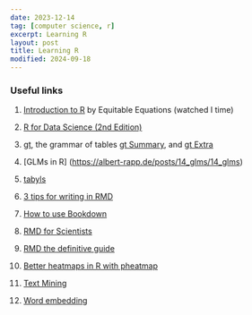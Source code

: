 ```yaml
---
date: 2023-12-14
tag: [computer science, r]
excerpt: Learning R
layout: post
title: Learning R
modified: 2024-09-18
---
```


### Useful links

1. [Introduction to R](https://www.youtube.com/watch?v=yZ0bV2Afkjc&ab_channel=EquitableEquations) by Equitable Equations (watched I time)
1. [R for Data Science (2nd Edition)](https://r4ds.hadley.nz/import)
1. [gt](https://themockup.blog/posts/2020-09-04-10-table-rules-in-r/#rule-10-add-visualizations-when-appropriate), the grammar of tables [gt Summary](https://www.danieldsjoberg.com/gt-and-gtsummary-presentation/#1), and [gt Extra](https://themockup.blog/posts/2022-06-13-gtextras-cran/)
1. [GLMs in R] (https://albert-rapp.de/posts/14_glms/14_glms)

1. [tabyls](https://nmrgroup.r-universe.dev/articles/janitor/tabyls.html)
1. [3 tips for writing in RMD](https://www.njtierney.com/post/2018/02/28/three-r-tips/)
1. [How to use Bookdown](https://bookdown.org/yihui/rmarkdown-cookbook/rmarkdown-anatomy.html#code-chunks)
1. [RMD for Scientists](https://rmd4sci.njtierney.com/start)
1. [RMD the definitive guide](https://bookdown.org/yihui/rmarkdown/)
1. [Better heatmaps in R with pheatmap](https://r-charts.com/correlation/pheatmap/)
1. [Text Mining](https://bookdown.org/f_lennert/book-toolbox_css/text-mining.html#first-analyses-of-content)
1. [Word embedding](https://s-ai-f.github.io/Natural-Language-Processing/Word-embeddings.html#word-embeddings-methods)
